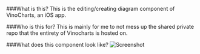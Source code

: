 ###What is this?
This is the editing/creating diagram component of VinoCharts, an iOS app.

###Who is this for?
This is mainly for me to not mess up the shared private repo that the entirety of Vinocharts is hosted on.

###What does this component look like?
![Screenshot](https://fbcdn-sphotos-b-a.akamaihd.net/hphotos-ak-frc1/903878_10151396921657404_456407323_o.jpg)
